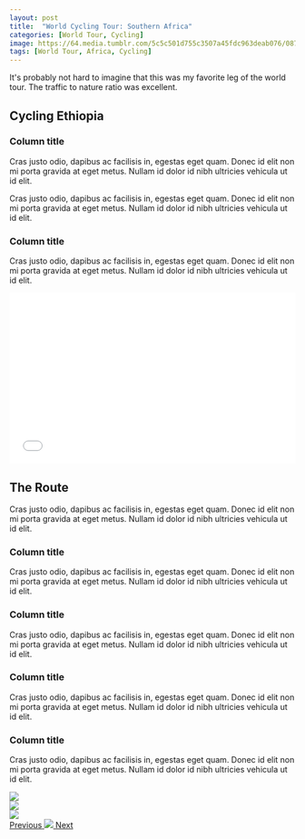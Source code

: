 ```yaml
---
layout: post
title:  "World Cycling Tour: Southern Africa"
categories: [World Tour, Cycling]
image: https://64.media.tumblr.com/5c5c501d755c3507a45fdc963deab076/0875d5ee7e36b55a-77/s2048x3072/79f331b676dc2645d16b11ea651f842bfddcf8fd.jpg
tags: [World Tour, Africa, Cycling]
---
```


It's probably not hard to imagine that this was my favorite leg of the world tour. The traffic to nature ratio was excellent.

<!DOCTYPE html>
<html lang="en">
    <head>
        <meta charset="utf-8">
        <meta http-equiv="X-UA-Compatible" content="IE=edge">
        <meta name="viewport" content="width=device-width, initial-scale=1, shrink-to-fit=no">
        <meta name="description" content="">
        <meta name="author" content="">
        <title>Blank Template for Bootstrap</title>
        <!-- Bootstrap core CSS -->
        <link href="bootstrap_theme/bootstrap.css" rel="stylesheet" type="text/css">
        <!-- Custom styles for this template -->
        <link href="css/style.css" rel="stylesheet">
        <link rel="stylesheet" href="blocks.css">
    </head>
    <body>
        <div class="col-md-4" data-pg-collapsed>
            <div class="col-md-4" data-pg-collapsed>                  
</div>                          
        </div>
        <section>
            <div></div>
        </section>
        <script src="assets/js/popper.min.js"></script>
        <script src="bootstrap/js/bootstrap.min.js"></script>
    </body>
    <picture data-pg-collapsed></picture>
    <section>
        <h1 class="text-center">Cycling Ethiopia</h1>
    </section>
    <div>
        <section data-pg-collapsed style="justify-content: center;">
            <div class="container"> 
                <div class="row row-cols-lg-3"> 
                    <div>
                        <h3>Column title</h3> 
                        <p>Cras justo odio, dapibus ac facilisis in, egestas eget quam. Donec id elit non mi porta gravida at eget metus. Nullam id dolor id nibh ultricies vehicula ut id elit.</p>
                    </div>                     
                    <div>
                        <p>Cras justo odio, dapibus ac facilisis in, egestas eget quam. Donec id elit non mi porta gravida at eget metus. Nullam id dolor id nibh ultricies vehicula ut id elit.</p> 
                    </div>                     
                    <div> 
                        <h3>Column title</h3>
                        <p>Cras justo odio, dapibus ac facilisis in, egestas eget quam. Donec id elit non mi porta gravida at eget metus. Nullam id dolor id nibh ultricies vehicula ut id elit.</p>
                    </div>                     
                </div>                 
            </div>
        </section>
        <section data-pg-collapsed class="bg-warning-subtle">
            <div class="container"> 
                <div class="row row-cols-lg-2"> 
                    <div>
                        <iframe width="100%" height="300px" frameborder="0" allowfullscreen allow="geolocation" src="//umap.openstreetmap.fr/en/map/my-first-amazing-world-explorer_269968?scaleControl=false&miniMap=false&scrollWheelZoom=false&zoomControl=true&editMode=disabled&moreControl=true&searchControl=null&tilelayersControl=null&embedControl=null&datalayersControl=true&onLoadPanel=none&captionBar=false&captionMenus=true" class="mt-n4"></iframe>                         
                    </div>                     
                    <div>
                        <h2 class="p-3 text-end">The Route</h2>
                        <p class="pl-lg-4">Cras justo odio, dapibus ac facilisis in, egestas eget quam. Donec id elit non mi porta gravida at eget metus. Nullam id dolor id nibh ultricies vehicula ut id elit.</p> 
                    </div>                     
                </div>                 
            </div>
        </section>
        <section class="bg-info bg-warning bg-white">
            <h3>Column title</h3>
            <p>Cras justo odio, dapibus ac facilisis in, egestas eget quam. Donec id elit non mi porta gravida at eget metus. Nullam id dolor id nibh ultricies vehicula ut id elit.</p>
            <h3>Column title</h3>
            <p>Cras justo odio, dapibus ac facilisis in, egestas eget quam. Donec id elit non mi porta gravida at eget metus. Nullam id dolor id nibh ultricies vehicula ut id elit.</p>
            <h3>Column title</h3>
            <p>Cras justo odio, dapibus ac facilisis in, egestas eget quam. Donec id elit non mi porta gravida at eget metus. Nullam id dolor id nibh ultricies vehicula ut id elit.</p>
            <h3>Column title</h3>
            <p>Cras justo odio, dapibus ac facilisis in, egestas eget quam. Donec id elit non mi porta gravida at eget metus. Nullam id dolor id nibh ultricies vehicula ut id elit.</p>
        </section>
    </div>
    <div></div>
    <div id="carouselExampleControls" class="carousel slide" data-bs-ride="carousel" data-pg-collapsed>
        <div class="carousel-inner">
            <div class="carousel-item active">
                <img src="http://pinegrow.com/placeholders/img11.jpg" class="w-100"/>
            </div>
            <div class="carousel-item">
                <img src="http://pinegrow.com/placeholders/img13.jpg" class="w-100"/>
            </div>
            <div class="carousel-item">
                <img src="http://pinegrow.com/placeholders/img16.jpg" class="w-100"/>
            </div>
        </div><a class="carousel-control-prev" href="#carouselExampleControls" role="button" data-bs-slide="prev"> <span class="carousel-control-prev-icon" aria-hidden="true"></span> <span class="visually-hidden">Previous</span> </a><a class="carousel-control-next" href="#carouselExampleControls" role="button" data-bs-slide="next"> <span class="carousel-control-next-icon" aria-hidden="true"><img src="https://pinegrow.com/placeholders/img20.jpg"></span> <span class="visually-hidden">Next</span> </a>
    </div>
    <section></section>
</html>